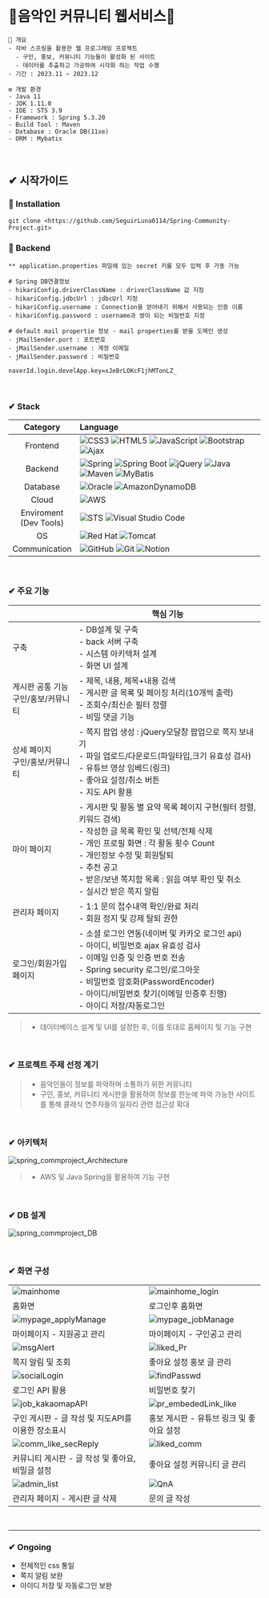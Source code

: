# 🎼음악인 커뮤니티 웹서비스🎵

```
🚩 개요
- 자바 스프링을 활용한 웹 프로그래밍 프로젝트
  - 구인, 홍보, 커뮤니티 기능들이 활성화 된 사이트
  - 데이터를 추출하고 가공하여 시각화 하는 작업 수행
- 기간 : 2023.11 ~ 2023.12

⚙️ 개발 환경
- Java 11
- JDK 1.11.0
- IDE : STS 3.9
- Framework : Spring 5.3.20
- Build Tool : Maven
- Database : Oracle DB(11xe)
- ORM : Mybatis
```

<br/>

## ✔ 시작가이드

### 🎹 Installation

```
git clone <https://github.com/SeguirLuna0114/Spring-Community-Project.git>
```

### 🎹 Backend

```
** application.properties 파일에 있는 secret 키를 모두 입력 후 가동 가능

# Spring DB연결정보
- hikariConfig.driverClassName : driverClassName 값 지정
- hikariConfig.jdbcUrl : jdbcUrl 지정
- hikariConfig.username : Connection을 얻어내기 위해서 사용되는 인증 이름
- hikariConfig.password : username과 쌍이 되는 비밀번호 지정

# default mail propertie 정보 - mail properties를 받을 도메인 생성
- jMailSender.port : 포트번호
- jMailSender.username : 계정 이메일
- jMailSender.password : 비밀번호

naverId.login.develApp.key=xJeBrLOKcF1jhMTonLZ_
```

<br/>

### ✔ Stack
|Category|Language|
|:--:|:--|
|Frontend|![CSS3](https://img.shields.io/badge/css3-%231572B6.svg?style=for-the-badge&logo=css3&logoColor=white) ![HTML5](https://img.shields.io/badge/html5-%23E34F26.svg?style=for-the-badge&logo=html5&logoColor=white) ![JavaScript](https://img.shields.io/badge/javascript-%23323330.svg?style=for-the-badge&logo=javascript&logoColor=%23F7DF1E) ![Bootstrap](https://img.shields.io/badge/bootstrap-%238511FA.svg?style=for-the-badge&logo=bootstrap&logoColor=white) ![Ajax](https://img.shields.io/badge/Ajax-009688?style=for-the-badge&logo=&logoColor=white) |
|Backend|![Spring](https://img.shields.io/badge/spring-%236DB33F.svg?style=for-the-badge&logo=spring&logoColor=white) ![Spring Boot](https://img.shields.io/badge/Spring_Boot-F2F4F9?style=for-the-badge&logo=spring-boot) ![jQuery](https://img.shields.io/badge/jquery-%230769AD.svg?style=for-the-badge&logo=jquery&logoColor=white) ![Java](https://img.shields.io/badge/java-%23ED8B00.svg?style=for-the-badge&logo=openjdk&logoColor=white) ![Maven](https://img.shields.io/badge/apache_maven-C71A36?style=for-the-badge&logo=apachemaven&logoColor=white) ![MyBatis](https://img.shields.io/badge/MyBatis-4183C4?style=for-the-badge&logo=&logoColor=white) |
|Database|![Oracle](https://img.shields.io/badge/Oracle-F80000?style=for-the-badge&logo=oracle&logoColor=white) ![AmazonDynamoDB](https://img.shields.io/badge/Amazon%20DynamoDB-4053D6?style=for-the-badge&logo=Amazon%20DynamoDB&logoColor=white) |
|Cloud|![AWS](https://img.shields.io/badge/AWS-%23FF9900.svg?style=for-the-badge&logo=amazon-aws&logoColor=white)|
|Enviroment<br />(Dev Tools)|![STS](https://img.shields.io/badge/Spring_Tool_Suite-6AAD3D?style=for-the-badge&logo=spring&logoColor=white) ![Visual Studio Code](https://img.shields.io/badge/Visual%20Studio%20Code-0078d7.svg?style=for-the-badge&logo=visual-studio-code&logoColor=white) |
|OS|![Red Hat](https://img.shields.io/badge/Red%20Hat-EE0000?style=for-the-badge&logo=redhat&logoColor=white) ![Tomcat](https://img.shields.io/badge/Tomcat-F8DC75?style=for-the-badge&logo=Apache%20Tomcat&logoColor=white)|
|Communication|![GitHub](https://img.shields.io/badge/github-%23121011.svg?style=for-the-badge&logo=github&logoColor=white) ![Git](https://img.shields.io/badge/git-%23F05033.svg?style=for-the-badge&logo=git&logoColor=white) ![Notion](https://img.shields.io/badge/Notion-%23000000.svg?style=for-the-badge&logo=notion&logoColor=white) |

<br/>

### ✔ 주요 기능

|  | 핵심 기능 |
| --- | --- |
| 구축 | - DB설계 및 구축<br/>- back 서버 구축<br/>- 시스템 아키텍처 설계<br/>- 화면 UI 설계 |
| 게시판 공통 기능<br/>구인/홍보/커뮤니티 | - 제목, 내용, 제목+내용 검색<br/>- 게시판 글 목록 및 페이징 처리(10개씩 출력)<br/>- 조회수/최신순 필터 정렬<br/> - 비밀 댓글 기능 |
| 상세 페이지<br/>구인/홍보/커뮤니티 | - 쪽지 팝업 생성 : jQuery모달창 팝업으로 쪽지 보내기<br/>- 파일 업로드/다운로드(파일타입,크기 유효성 검사)<br/>- 유튜브 영상 임베드(링크)<br/>- 좋아요 설정/취소 버튼<br/>- 지도 API 활용 |
| 마이 페이지 | - 게시판 및 활동 별 요약 목록 페이지 구현(필터 정렬, 키워드 검색)<br/>- 작성한 글 목록 확인 및 선택/전체 삭제<br/>- 개인 프로필 화면 : 각 활동 횟수 Count<br/>- 개인정보 수정 및 회원탈퇴<br/>- 추천 공고<br/>- 받은/보낸 쪽지함 목록 : 읽음 여부 확인 및 취소<br/>- 실시간 받은 쪽지 알림 |
| 관리자 페이지 | - 1:1 문의 접수내역 확인/완료 처리<br/>- 회원 정지 및 강제 탈퇴 권한 |
| 로그인/회원가입 페이지 | - 소셜 로그인 연동(네이버 및 카카오 로그인 api)<br/>- 아이디, 비밀번호 ajax 유효성 검사<br/>- 이메일 인증 및 인증 번호 전송<br/>- Spring security 로그인/로그아웃<br/>- 비밀번호 암호화(PasswordEncoder)<br/>- 아이디/비밀번호 찾기(이메일 인증후 진행)<br/>- 아이디 저장/자동로그인 |

> - 데이터베이스 설계 및 UI를 설정한 후, 이를 토대로 홈페이지 및 기능 구현

<br/>

### ✔ 프로젝트 주제 선정 계기

> - 음악인들이 정보를 파악하며 소통하기 위한 커뮤니티
> - 구인, 홍보, 커뮤니티 게시판을 활용하여 정보를 한눈에 파악 가능한 사이트를 통해 클래식 연주자들의 일자리 관련 접근성 확대

<br/>

### ✔ 아키텍처

![spring_commproject_Architecture](https://github.com/SeguirLuna0114/Spring-Community-Project/blob/main/img/Architecture_spring.png?raw=true)

> - AWS 및 Java Spring을 활용하여 기능 구현

<br/>

### ✔ DB 설계

![spring_commproject_DB](https://github.com/SeguirLuna0114/Spring-Community-Project/blob/main/img/DB_obri.png?raw=true)

<br/>

### ✔ 화면 구성

|  |  |
| ------------------------------------------------------------------------------------------------------------- | -------------------------------------------------------------------------------------------------------------|
|![mainhome](https://github.com/SeguirLuna0114/Spring-Community-Project/blob/main/img/mainhome_obri.png?raw=true)|![mainhome_login](https://github.com/SeguirLuna0114/Spring-Community-Project/blob/main/img/mainhome_userLogin_obri.png?raw=true)|
|홈화면|로그인후 홈화면|
|![mypage_applyManage](https://github.com/SeguirLuna0114/Spring-Community-Project/blob/main/img/mypage_apply_obri.png?raw=true)|![mypage_jobManage](https://github.com/SeguirLuna0114/Spring-Community-Project/blob/main/img/mypage_jobBoard_obri.png?raw=true)|
|마이페이지 - 지원공고 관리|마이페이지 - 구인공고 관리|
|![msgAlert](https://github.com/SeguirLuna0114/Spring-Community-Project/blob/main/img/rcvmessage_alert_obri.png?raw=true)|![liked_Pr](https://github.com/SeguirLuna0114/Spring-Community-Project/blob/main/img/prLike_obri.png?raw=true)|
|쪽지 알림 및 조회|좋아요 설정 홍보 글 관리|
|![socialLogin](https://github.com/SeguirLuna0114/Spring-Community-Project/blob/main/img/login_obri.png?raw=true)|![findPasswd](https://github.com/SeguirLuna0114/Spring-Community-Project/blob/main/img/findpasswd_obri.png?raw=true)|
|로그인 API 활용|비밀번호 찾기|
|![job_kakaomapAPI](https://github.com/SeguirLuna0114/Spring-Community-Project/blob/main/img/jobBoard_withMap_obri.png?raw=true)|![pr_embededLink_like](https://github.com/SeguirLuna0114/Spring-Community-Project/blob/main/img/prPage_obri.png?raw=true)|
|구인 게시판 - 글 작성 및 지도API를 이용한 장소표시|홍보 게시판 - 유튜브 링크 및 좋아요 설정 |
|![comm_like_secReply](https://github.com/SeguirLuna0114/Spring-Community-Project/blob/main/img/commPage_withsecret_obri.png?raw=true)|![liked_comm](https://github.com/SeguirLuna0114/Spring-Community-Project/blob/main/img/comLike_obri.png?raw=true)|
|커뮤니티 게시판 - 글 작성 및 좋아요, 비밀글 설정|좋아요 설정 커뮤니티 글 관리|
|![admin_list](https://github.com/SeguirLuna0114/Spring-Community-Project/blob/main/img/admin_manage_obri.png?raw=true)|![QnA](https://github.com/SeguirLuna0114/Spring-Community-Project/blob/main/img/QnA_withFile_obri.png?raw=true)|
|관리자 페이지 - 게시판 글 삭제| 문의 글 작성|

<br>

---

### ✔ Ongoing

- 전체적인 css 통일
- 쪽지 알림 보완
- 아이디 저장 및 자동로그인 보완
